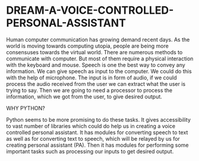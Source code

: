 # DREAM-A-VOICE-CONTROLLED-PERSONAL-ASSISTANT

Human computer communication has growing demand recent days. As the world is moving towards computing utopia, people are being more consensuses towards the virtual world. There are numerous methods to communicate with computer. But most of them require a physical interaction with the keyboard and mouse. Speech is one the best way to convey any information. We can give speech as input to the computer. We could do this with the help of microphone. The input is in form of audio, if we could process the audio received from the user we can extract what the user is trying to say. Then we are going to need a processor to process the information, which we got from the user, to give desired output. 

WHY PYTHON?

Python seems to be more promising to do these tasks. It gives accessibility to vast number of libraries which could do help us in creating a voice controlled personal assistant. It has modules for converting speech to text as well as for converting text to speech, which will be relayed by us for creating personal assistant (PA).  Then it has modules for performing some important tasks such as processing our inputs to get desired output.
